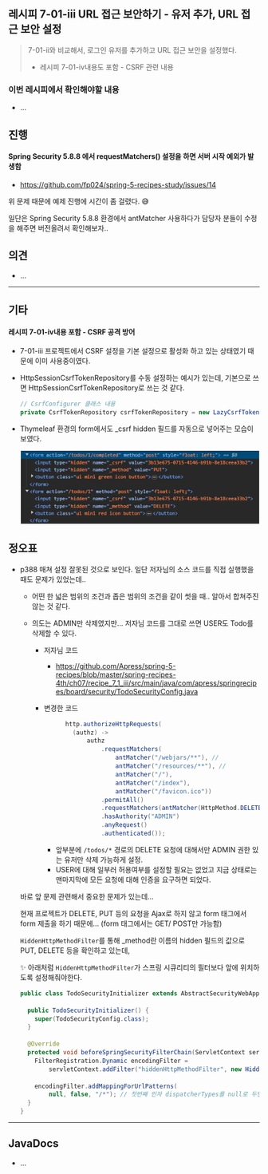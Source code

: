## 레시피 7-01-iii URL 접근 보안하기 - 유저 추가, URL 접근 보안 설정

> 7-01-ii와 비교해서, 로그인 유저를 추가하고 URL 접근 보안을 설정했다.
>
> * 레시피 7-01-iv내용도 포함 - CSRF 관련 내용

### 이번 레시피에서 확인해야할  내용

* ...

  



## 진행

#### Spring Security 5.8.8 에서 requestMatchers() 설정을 하면 서버 시작 예외가 발생함

* https://github.com/fp024/spring-5-recipes-study/issues/14

위 문제 때문에 예제 진행에 시간이 좀 걸렸다.  😅

일단은 Spring Security 5.8.8 환경에서 antMatcher 사용하다가 담당자 분들이 수정을 해주면 버전올려서 확인해보자..




## 의견

* ...



---

## 기타

#### 레시피 7-01-iv내용 포함 - CSRF 공격 방어

* 7-01-iii 프로젝트에서 CSRF 설정을 기본 설정으로 활성화 하고 있는 상태였기 때문에 이미 사용중이였다.

* HttpSessionCsrfTokenRepository를 수동 설정하는 예시가 있는데, 기본으로 쓰면 HttpSessionCsrfTokenRepository로 쓰는 것 같다.

  ```java
  // CsrfConfigurer 클래스 내용
  private CsrfTokenRepository csrfTokenRepository = new LazyCsrfTokenRepository(new HttpSessionCsrfTokenRepository());
  ```

* Thymeleaf 환경의 form에서도 _csrf hidden 필드를 자동으로 넣어주는 모습이 보였다.

  ![image-20231021054109968](doc-resources/image-20231021054109968.png)

  

  

## 정오표

* p388 매쳐 설정 잘못된 것으로 보인다. 일단 저자님의 소스 코드를 직접 실행했을 때도 문제가 있었는데..

  * 어떤 한 넓은 범위의 조건과 좁은 범위의 조건을 같이 썻을 때.. 알아서 합쳐주진 않는 것 같다.

  * 의도는 ADMIN만 삭제였지만... 저자님 코드를 그대로 쓰면 USER도 Todo를 삭제할 수 있다. 

    * 저자님 코드

      * https://github.com/Apress/spring-5-recipes/blob/master/spring-recipes-4th/ch07/recipe_7_1_iii/src/main/java/com/apress/springrecipes/board/security/TodoSecurityConfig.java

    * 변경한 코드

      ``` java
            http.authorizeHttpRequests(
              (authz) ->
                  authz
                      .requestMatchers(
                          antMatcher("/webjars/**"), //
                          antMatcher("/resources/**"), //
                          antMatcher("/"),
                          antMatcher("/index"),
                          antMatcher("/favicon.ico"))
                      .permitAll()
                      .requestMatchers(antMatcher(HttpMethod.DELETE, "/todos/*"))  // 관련된 부분
                      .hasAuthority("ADMIN")  
                      .anyRequest()
                      .authenticated());
      ```

      * 앞부분에 `/todos/*` 경로의 DELETE 요청에 대해서만 ADMIN 권한 있는 유저만 삭제 가능하게 설정.
      * USER에 대해 일부러 허용여부를 설정할 필요는 없었고 지금 상태로는 맨마지막에 모든 요청에 대해 인증을 요구하면 되었다.

    

  바로 앞 문제 관련해서 중요한 문제가 있는데...

  현재 프로젝트가 DELETE, PUT 등의 요청을 Ajax로 하지 않고 form 태그에서 form 제출을 하기 때문에... (form 태그에서는 GET/ POST만 가능함)

  

  `HiddenHttpMethodFilter`를 통해 _method란 이름의 hidden 필드의 값으로 PUT, DELETE 등을 확인하고 있는데,

  ✨ 아래처럼 `HiddenHttpMethodFilter`가 스프링 시큐리티의 필터보다 앞에 위치하도록 설정해줘야한다.

  ```java
  public class TodoSecurityInitializer extends AbstractSecurityWebApplicationInitializer {
  
    public TodoSecurityInitializer() {
      super(TodoSecurityConfig.class);
    }
  
    @Override
    protected void beforeSpringSecurityFilterChain(ServletContext servletContext) {
      FilterRegistration.Dynamic encodingFilter =
          servletContext.addFilter("hiddenHttpMethodFilter", new HiddenHttpMethodFilter());
  
      encodingFilter.addMappingForUrlPatterns(
          null, false, "/*"); // 첫번째 인자 dispatcherTypes를 null로 두면 REQUEST로 인식 한다고 함.
    }
  }
  ```

  


---

## JavaDocs

* ...
